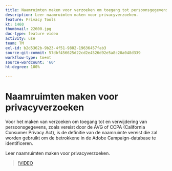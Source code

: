 ```yaml
---
title: Naamruimten maken voor verzoeken om toegang tot persoonsgegevens in Adobe Campaign Standard (ACS)
description: Leer naamruimten maken voor privacyverzoeken.
feature: Privacy Tools
kt: 1460
thumbnail: 22600.jpg
doc-type: feature video
activity: use
team: TM
exl-id: b2d5362b-9b23-4f51-9802-19636457fab3
source-git-commit: 57dbf456625d22cd2e4526d92e5a8c20a048d339
workflow-type: tm+mt
source-wordcount: '60'
ht-degree: 100%

---
```


# Naamruimten maken voor privacyverzoeken

Voor het maken van verzoeken om toegang tot en verwijdering van persoonsgegevens, zoals vereist door de AVG of CCPA (California Consumer Privacy Act), is de definitie van de naamruimte vereist die zal worden gebruikt om de betrokkene in de Adobe Campaign-database te identificeren.

Leer naamruimten maken voor privacyverzoeken.

>[!VIDEO](https://video.tv.adobe.com/v/22600?quality=12)
